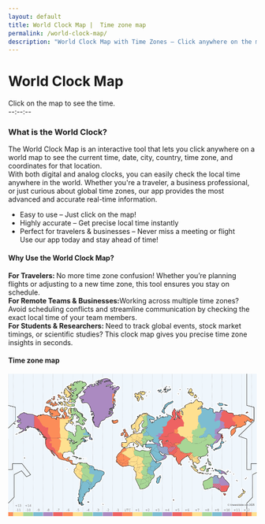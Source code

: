 ```yaml
---
layout: default
title: World Clock Map |  Time zone map
permalink: /world-clock-map/
description: "World Clock Map with Time Zones – Click anywhere on the map to see local time zone, date, city and country. Features digital & analog clocks for real-time tracking!"
---
```

<link rel="stylesheet" href="https://unpkg.com/leaflet/dist/leaflet.css">
<link rel="stylesheet" href="/assets/css/world-clock-map.css">


<div class="container mt-4">
<h1 class="text-center">World Clock Map</h1>
<div id="map"></div>

<div class="alert alert-info mt-3 text-center" id="time-display">
        Click on the map to see the time.
</div>

 <!-- Clock Display -->
 <div class="clock-container mt-3">
        <div class="analog-clock">
            <div class="hand hour-hand" id="hour-hand"></div>
            <div class="hand minute-hand" id="minute-hand"></div>
            <div class="hand second-hand" id="second-hand"></div>
            <div class="center-dot"></div>
        </div>
        <div class="digital-clock" id="digital-clock">--:--:--</div>
        <p id="date-display"></p>
    </div>
</div>
<!-- Article -->
 <div class="p-4">
<h3>What is the World Clock?</h3>
<p>The World Clock Map is an interactive tool that lets you click anywhere on a world map to see the current time, date, city, country, time zone, and coordinates for that location.<br> With both digital and analog clocks, you can easily check the local time anywhere in the world. Whether you're a traveler, a business professional, or just curious about global time zones, our app provides the most advanced and accurate real-time information.<br>

- Easy to use – Just click on the map! <br>
- Highly accurate – Get precise local time instantly <br>
- Perfect for travelers & businesses – Never miss a meeting or flight<br>
 Use our app today and stay ahead of time! </p>
<h4>Why Use the World Clock Map? </h4>
<p> <strong> For Travelers: </strong>No more time zone confusion! Whether you’re planning flights or adjusting to a new time zone, this tool ensures you stay on schedule.<br>
<strong>For Remote Teams & Businesses:</strong>Working across multiple time zones? Avoid scheduling conflicts and streamline communication by checking the exact local time of your team members. <br>
<strong> For Students & Researchers: </strong>
Need to track global events, stock market timings, or scientific studies? This clock map gives you precise time zone insights in seconds.</p>
<h4>Time zone map</h4>
<img src="/assets/images/world-time-zone-map.png" alt="time zone world clock map">
 </div>


<!-- Leaflet JS -->
<script src="https://unpkg.com/leaflet/dist/leaflet.js"></script>
<script src="{{ '/assets/js/world-clock-map.js' | relative_url }}"></script>